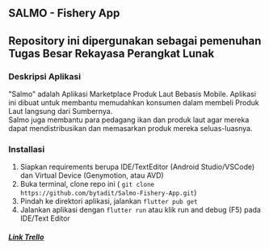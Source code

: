 ## SALMO - Fishery App

## Repository ini dipergunakan sebagai pemenuhan Tugas Besar Rekayasa Perangkat Lunak 
### Deskripsi Aplikasi
"Salmo" adalah Aplikasi Marketplace Produk Laut Bebasis Mobile. Aplikasi ini dibuat untuk membantu memudahkan konsumen dalam membeli Produk Laut langsung dari Sumbernya.<br> Salmo juga membantu para pedagang ikan dan produk laut agar mereka dapat mendistribusikan dan memasarkan produk mereka seluas-luasnya.

### Installasi 
1. Siapkan requirements berupa IDE/TextEditor (Android Studio/VSCode) dan Virtual Device (Genymotion, atau AVD)
2. Buka terminal, clone repo ini ( ```git clone https://github.com/bytadit/Salmo-Fishery-App.git```)
3. Pindah ke direktori aplikasi, jalankan ```flutter pub get```
4. Jalankan aplikasi dengan ```flutter run``` atau klik run and debug (F5) pada IDE/Text Editor

##### [Link Trello](https://trello.com/b/0zR8DqCQ/a-2-marketplace-produk-laut-salmo)
